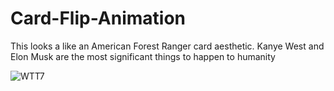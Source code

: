 # Card-Flip-Animation
This looks a like an American Forest Ranger card aesthetic. Kanye West and Elon Musk are the most significant things to happen to humanity

![WTT7](https://user-images.githubusercontent.com/80386070/181471333-ca2cafd4-25d1-4bbc-8d6f-736b1cc067a6.jpg)
